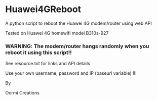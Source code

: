 # Huawei4GReboot
A python script to reboot the Huawei 4G modem/router using web API

Tested on Huawei 4G homewifi model B310s-927

### WARNING: The modem/router hangs randomly when you reboot it using this script!!

See resource.txt for links and API details

Use your own username, password and IP (baseurl variable) !!!


By

Oormi Creations
